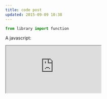```yaml
---
title: code post
updated: 2015-09-09 10:38
---
```


```python
from library import function
```

A javascript:


<iframe src="http://bl.ocks.org/mbostock/raw/4061502/0a200ddf998aa75dfdb1ff32e16b680a15e5cb01/" marginwidth="0" marginheight="0" scrolling="no"></iframe>
